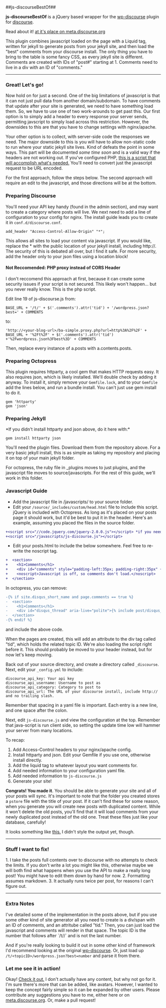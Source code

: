 ##js-discourseBestOf##

**js-discourseBestOf** is a jQuery based wrapper for the  [wp-discourse](https://github.com/discourse/wp-discourse "wp-discourse") plugin for [discourse](https://github.com/discourse/discourse). 

Read about it! [at it's place on meta.discourse.org](http://meta.discourse.org/t/discourse-plugin-for-static-site-generators-like-jekyll-or-octopress/7965/16)

This plugin combines javascript loaded on the page with a Liquid tag, written for jekyll to generate posts from your jekyll site, and then load the "best" comments from your discourse install. The only thing you have to bring to the table is some fancy CSS, as every jekyll site is different. Comments are created with IDs of "post#" starting at 1. Comments need to live in a div with an ID of "comments."

----------

<h3>Great! Let's go!</h3>

Now hold on for just a second. One of the big limitations of javascript is that it can not just pull data from another domain/subdomain. To have comments that update after your site is generated, we need to have something load them. So, we have to use one of two work-arounds to get past this. Our first option is to simply add a header to every response your server sends, permitting javscript to simply load across this restriction. However, the downsides to this are that you have to change settings with nginx/apache. 

Your other option is to collect, with server-side code the responses we need. The major downside to this is you will have to allow non-static code to run where your static jekyll site lives. Kind of defeats the point in some ways. This part will be documented *some time soon* and is a valid way if the headers are not working out.  If you've configured PHP, [this is a script that will accomplish what's needed.][4] You'll need to convert just the javascript request to be URL encoded.

For the first approach, follow the steps below. The second approach will require an edit to the javascript, and those directions will be at the bottom.

<h3>Preparing Discourse</h3>

You'll need your API key handy (found in the admin section), and may want to create a category where posts will live. We next need to add a line of configuration to your config for nginx. The install guide leads you to create it in `conf.d/discourse.conf`.  

    add_header "Access-Control-Allow-Origin" "*";

This allows all sites to load your content via javascript. If you would like, replace the * with the public location of your jekyll install, including http://. The security of this is debated all over, but I find it safe. For more security, add the header only to your json files using a location block!

<h4>Not Reccomended: PHP proxy instead of CORS Header</h4>

I don't reccomend this approach at first, because it can create some security issues if your script is not secured. This likely won't happen... but you never really know. This is the php script.

Edit line 19 of js-discourse.js from:

    BASE_URL + '/t/' + $('.comments').attr('tid') + '/wordpress.json?best=' + COMMENTS
to:

    'http://<your-blog-url>/ba-simple.proxy.php?url=http%3A%2F%2F' + BASE_URL + '%2Ft%2F' + $('.comments').attr('tid') +'%2Fwordpress.json%3Fbest%3D' + COMMENTS

Then, replace every instance of a.posts with a.contents.posts.

<h3>Preparing Octopress</h3>

This plugin requires httparty, a cool gem that makes HTTP requests easy. It also requires json, which is likely installed. We'll double check by adding it anyway. To install it, simply remove your `Gemfile.lock`, and to your `Gemfile` add the lines below, and run a bundle install. You can't just use gem install to do it.

    gem 'httparty'
    gem 'json'


<h3>Preparing Jekyll</h3>
*If you didn't install httparty and json above, do it here with:*

    gem install httparty json

You'll need the plugin files. Download them from the repository above. For a very basic jekyll install, this is as simple as taking my repository and placing it on top of your main jekyll folder. 

For octopress, the ruby file in _plugins moves to just plugins, and the javascript file moves to source/javascripts. For the rest of this guide, we'll work in this folder.
### Javascript Guide ###


* Add the javascript file in /javascripts/ to your source folder.
* Edit your ```/source/_includes/custom/head.html```  file to include this script. jQuery is included with Octopress. As long as it's placed on your posts page it should work, but it'd be best to put it in the header. Here's an example, assuming you placed the files in the source folder. 

```diff
+<script src="//code.jquery.com/jquery-2.0.0.js"></script> *if you need jQuery*
+<script src="/javascripts/js-discourse.js"></script>
```

* Edit your posts.html to include the below somewhere. Feel free to re-write the noscript tag.

```diff
+  <section>
+    <h1>Comments</h1>
+    <div id="comments" style="padding-left:35px; padding-right:35px" {% discourse_comments %}></div>
+    <noscript>Javascript is off, so comments don't load.</noscript>
+  </section>
```

In octopress, you can remove:

```diff
-{% if site.disqus_short_name and page.comments == true %}
-  <section>
-    <h1>Comments</h1>
-    <div id="disqus_thread" aria-live="polite">{% include post/disqus_thread.html %}</div>
-  </section>
-{% endif %}
```
 and include the above code.

When the pages are created, this will add an attribute to the div tag called "tid", which holds the related topic ID. We're also loading the script right before it. This should probably be moved to your header instead, but for now let's keep moving. 

Back out of your source directory, and create a directory called `_discourse`. Next, edit your `_config.yml` to include:

    discourse_api_key: Your api key
    discourse_api_username: Username to post as
    discourse_api_category: Category to post to
    discourse_api_url: The URL of your discourse install, include http:// and no trailing slash.

Remember that spacing in a yaml file is important. Each entry is a new line, and one space after the colon.

Next, edit `js-discourse.js` and view the configuration at the top. Remember that java-script is run client side, so setting the update time low will hammer your server from many locations.

To recap:

1. Add Access-Control headers to your nginx/apache config.
2. Install httparty and json. Edit your Gemfile if you use one, otherwise install directly.
3. Add the liquid tag to whatever layout you want comments for.
4. Add needed information to your configuration yaml file.
5. Add needed information to `js-discourse.js` 
6. Generate your site!

**Congrats! You made it**. You should be able to generate your site and all of your posts will sync. It's important to note that the folder you created stores a `pstore` file with the title of your post. If it can't find these for some reason, when you generate you will create new posts with duplicated content. While it won't delete the old posts, you'll find that it will load comments from your newly duplicated post instead of the old one. Treat these files just like your database, carefully!

It looks something like [this.][5] I didn't style the output yet, though.

----------

<h3>Stuff I want to fix!</h3>
1. I take the posts full contents over to discourse with no attempts to check the limits. If you don't write a lot you might like this, otherwise maybe we will both find what happens when you use the API to make a really long post! You might have to edit them down by hand for now. 
2. Formatting assumes markdown. 
3. It actually runs twice per post, for reasons I can't figure out. 

----------
<h3> Extra Notes </h3>
I've detailed some of the implementation in the posts above, but if you use some other kind of site generator all you need to create is a div/span with an ID of comments, and an attritube called "tid." Then, you can just load the javascript and comments will render in that space. The topic ID is the number that follows after `/t/<post-slug>/` and is not the last number. 

And if you're really looking to build it out in some other kind of framework I'd recommend looking at the original [wp-discourse][6]. Or, just load up `/t/<topicID>/wordpress.json?best=number` and parse it from there.


  [1]: https://github.com/trident523/js-discourseBestOf
  [2]: https://github.com/discourse/wp-discourse
  [3]: http://meta.discourse.org/users/sam
  [4]: http://benalman.com/code/projects/php-simple-proxy/docs/files/ba-simple-proxy-php.html
  [5]: http://temp.trid.in:8080/
  [6]: https://github.com/discourse/wp-discourse



### Let me see it in action! ###
Okay! [Check it out.](http://temp.trid.in:8080/blog/2013/07/01/title/) I don't actually have any content, but why not go for it. 
I'm sure there's more that can be added, like avatars. However, I wanted to keep the concept fairly simple so it can be expanded by other users. Please contribute any suggestions you have to me, either here or on [meta.discourse.org](http://meta.discourse.org/users/trident). Or, make a pull request!
